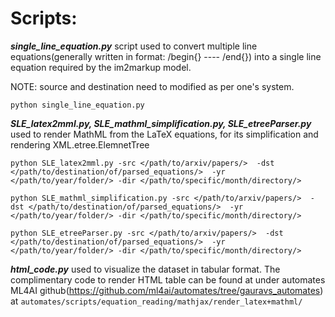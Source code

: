 Scripts:
===========================

**_single_line_equation.py_** script used to convert multiple line equations(generally written in format: /begin{} ---- /end{}) into a single line equation required by the im2markup model.

NOTE: source and destination need to modified as per one's system.
```
python single_line_equation.py 
```
**_SLE_latex2mml.py,  SLE_mathml_simplification.py, SLE_etreeParser.py_** used to render MathML from the LaTeX equations, for its simplification and rendering XML.etree.ElemnetTree
```
python SLE_latex2mml.py -src </path/to/arxiv/papers/>  -dst </path/to/destination/of/parsed_equations/>  -yr </path/to/year/folder/> -dir </path/to/specific/month/directory/>
```
```
python SLE_mathml_simplification.py -src </path/to/arxiv/papers/>  -dst </path/to/destination/of/parsed_equations/>  -yr </path/to/year/folder/> -dir </path/to/specific/month/directory/>
```
```
python SLE_etreeParser.py -src </path/to/arxiv/papers/>  -dst </path/to/destination/of/parsed_equations/>  -yr </path/to/year/folder/> -dir </path/to/specific/month/directory/>
```
**_html_code.py_** used to visualize the dataset in tabular format. The complimentary code to render HTML table can be found at under automates ML4AI github(https://github.com/ml4ai/automates/tree/gauravs_automates) at ```automates/scripts/equation_reading/mathjax/render_latex+mathml/```


